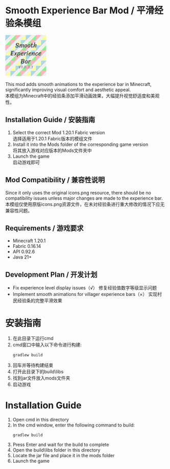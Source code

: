 # Smooth Experience Bar Mod / 平滑经验条模组

![Logo](./Logo.png)

This mod adds smooth animations to the experience bar in Minecraft, significantly improving visual comfort and aesthetic appeal.  
本模组为Minecraft中的经验条添加平滑动画效果，大幅提升视觉舒适度和美观性。

## Installation Guide / 安装指南

1. Select the correct Mod 1.20.1 Fabric version  
   选择适用于1.20.1 Fabric版本的模组文件
2. Install it into the Mods folder of the corresponding game version  
   将其放入游戏对应版本的Mods文件夹中
3. Launch the game  
   启动游戏即可

## Mod Compatibility / 兼容性说明
Since it only uses the original icons.png resource, there should be no compatibility issues unless major changes are made to the experience bar.  
本模组仅使用原版icons.png资源文件，在未对经验条进行重大修改的情况下应无兼容性问题。

## Requirements / 游戏要求
- Minecraft 1.20.1
- Fabric 0.16.14
- API 0.92.6
- Java 21+

## Development Plan / 开发计划
- Fix experience level display issues（√）
  修复经验值数字等级显示问题
- Implement smooth animations for villager experience bars（×）
  实现村民经验条的完整平滑效果

安装指南
=======
1. 在此目录下运行cmd
2. cmd窗口中输入以下命令进行构建:
   ```
   gradlew build
   ```
3. 回车并等待构建结束
4. 打开此目录下的build\libs
5. 找到jar文件放入mods文件夹
6. 启动游戏

Installation Guide
=======
1. Open cmd in this directory
2. In the cmd window, enter the following command to build:
   ```
   gradlew build
   ```
3. Press Enter and wait for the build to complete
4. Open the build\libs folder in this directory
5. Locate the jar file and place it in the mods folder
6. Launch the game
